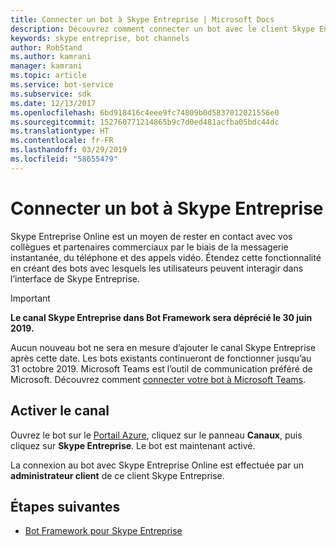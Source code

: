 ```yaml
---
title: Connecter un bot à Skype Entreprise | Microsoft Docs
description: Découvrez comment connecter un bot avec le client Skype Entreprise.
keywords: skype entreprise, bot channels
author: RobStand
ms.author: kamrani
manager: kamrani
ms.topic: article
ms.service: bot-service
ms.subservice: sdk
ms.date: 12/13/2017
ms.openlocfilehash: 6bd918416c4eee9fc74809b0d5837012021556e0
ms.sourcegitcommit: 152760771214865b9c7d0ed481acfba05bdc44dc
ms.translationtype: HT
ms.contentlocale: fr-FR
ms.lasthandoff: 03/29/2019
ms.locfileid: "58655479"
---
```

# <a name="connect-a-bot-to-skype-for-business"></a>Connecter un bot à Skype Entreprise

Skype Entreprise Online est un moyen de rester en contact avec vos collègues et partenaires commerciaux par le biais de la messagerie instantanée, du téléphone et des appels vidéo. Étendez cette fonctionnalité en créant des bots avec lesquels les utilisateurs peuvent interagir dans l’interface de Skype Entreprise.

> [!IMPORTANT]
> **Le canal Skype Entreprise dans Bot Framework sera déprécié le 30 juin 2019.**
> 
> Aucun nouveau bot ne sera en mesure d’ajouter le canal Skype Entreprise après cette date.  Les bots existants continueront de fonctionner jusqu’au 31 octobre 2019. Microsoft Teams est l’outil de communication préféré de Microsoft.  Découvrez comment [connecter votre bot à Microsoft Teams](https://msdn.microsoft.com/en-us/microsoft-teams/bots).

## <a name="enable-the-channel"></a>Activer le canal

Ouvrez le bot sur le [Portail Azure](https://portal.azure.com/), cliquez sur le panneau **Canaux**, puis cliquez sur **Skype Entreprise**. Le bot est maintenant activé. 

La connexion au bot avec Skype Entreprise Online est effectuée par un **administrateur client** de ce client Skype Entreprise.

## <a name="next-steps"></a>Étapes suivantes
* [Bot Framework pour Skype Entreprise](https://msdn.microsoft.com/en-us/skype/Skype-For-Business-Bot-Framework/docs/overview)







